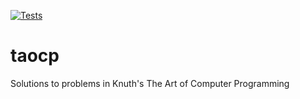 [![Tests](https://github.com/brhannan/taocp/actions/workflows/test.yml/badge.svg)](https://github.com/brhannan/taocp/actions/workflows/test.yml)

# taocp
Solutions to problems in Knuth's The Art of Computer Programming
